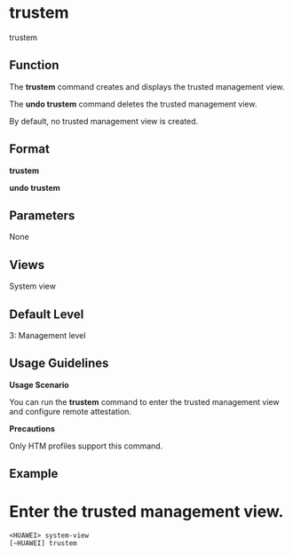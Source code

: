 trustem
=======

trustem

Function
--------



The **trustem** command creates and displays the trusted management view.

The **undo trustem** command deletes the trusted management view.



By default, no trusted management view is created.


Format
------

**trustem**

**undo trustem**


Parameters
----------

None

Views
-----

System view


Default Level
-------------

3: Management level


Usage Guidelines
----------------

**Usage Scenario**

You can run the **trustem** command to enter the trusted management view and configure remote attestation.

**Precautions**

Only HTM profiles support this command.


Example
-------

# Enter the trusted management view.
```
<HUAWEI> system-view
[~HUAWEI] trustem

```
